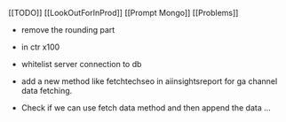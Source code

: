 [[TODO]]
[[LookOutForInProd]]
[[Prompt Mongo]]
[[Problems]]

- remove the rounding part 
- in ctr x100
- whitelist server connection to db 

- add a new method like fetchtechseo in aiinsightsreport for ga channel data fetching. 
- Check if we can use fetch data method and then append the data ... 


